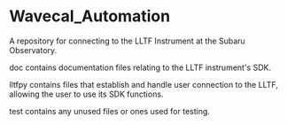 # Wavecal_Automation

A repository for connecting to the LLTF Instrument at the Subaru Observatory.

doc contains documentation files relating to the LLTF instrument's SDK.

lltfpy contains files that establish and handle user connection to the LLTF, allowing the user to use its SDK functions.

test contains any unused files or ones used for testing.
